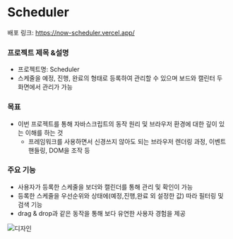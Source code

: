 # Scheduler
배포 링크: https://now-scheduler.vercel.app/
### 프로젝트 제목 &설명
- 프로젝트명: Scheduler
- 스케줄을 예정, 진행, 완료의 형태로 등록하여 관리할 수 있으며 보드와 캘린터 두 화면에서 관리가 가능

### 목표
- 이번 프로젝트를 통해 자바스크립트의 동작 원리 및 브라우저 환경에 대한 깊이 있는 이해를 하는 것
  - 프레임워크를 사용하면서 신경쓰지 않아도 되는 브라우저 렌더링 과정, 이벤트 핸들링, DOM을 조작 등

### 주요 기능
- 사용자가 등록한 스케줄을 보더와 캘린더를 통해 관리 및 확인이 가능
- 등록한 스케줄을 우선순위와 상태에(예정,진행,완료 외 설정한 값) 따라 필터링 및 검색 기능
- drag & drop과 같은 동작을 통해 보다 유연한 사용자 경험을 제공

![디자인](https://github.com/user-attachments/assets/3a5d7e75-cdb8-4785-8b01-b82939e195b4)
